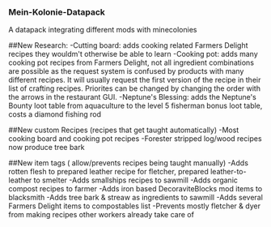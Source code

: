 ### Mein-Kolonie-Datapack
A datapack integrating different mods with minecolonies

##New Research:
  -Cutting board: adds cooking related Farmers Delight recipes they wouldm't otherwise be able to learn
  -Cooking pot: adds many cooking pot recipes from Farmers Delight, not all ingredient combinations are possible as the request system is confused by products with many    different recipes. It will usually request the first version of the recipe in their list of crafting recipes. Priorites can be changed by changing the order with the    arrows in the restaurant GUI.
  -Neptune's Blessing: adds the Neptune's Bounty loot table from  aquaculture to the level 5 fisherman bonus loot table, costs a diamond fishing rod
  
##New custom Recipes (recipes that get taught automatically)
  -Most cooking board and cooking pot recipes
  -Forester stripped log/wood recipes now produce tree bark
  
##New item tags ( allow/prevents recipes being taught manually)
  -Adds rotten flesh to prepared leather recipe for fletcher, prepared leather-to-leather to smelter
  -Adds smallships recipes to sawmill
  -Adds organic compost recipes to farmer
  -Adds iron based DecoraviteBlocks mod items to blacksmith
  -Adds tree bark & streaw as ingredients to sawmill
  -Adds several Farmers Delight items to compostables list
  -Prevents mostly fletcher & dyer from making recipes other workers already take care of
